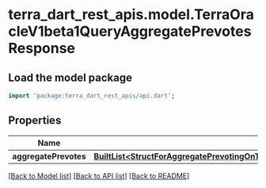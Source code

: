 # terra_dart_rest_apis.model.TerraOracleV1beta1QueryAggregatePrevotesResponse

## Load the model package
```dart
import 'package:terra_dart_rest_apis/api.dart';
```

## Properties
Name | Type | Description | Notes
------------ | ------------- | ------------- | -------------
**aggregatePrevotes** | [**BuiltList&lt;StructForAggregatePrevotingOnTheExchangeRateVoteThePurposeOfAggregatePrevoteIsToHideVoteExchangeRatesWithHashWhichIsFormattedAsHexStringInSHA256SaltExchangeRateDenomExchangeRateDenomVoter&gt;**](StructForAggregatePrevotingOnTheExchangeRateVoteThePurposeOfAggregatePrevoteIsToHideVoteExchangeRatesWithHashWhichIsFormattedAsHexStringInSHA256SaltExchangeRateDenomExchangeRateDenomVoter.md) |  | [optional] 

[[Back to Model list]](../README.md#documentation-for-models) [[Back to API list]](../README.md#documentation-for-api-endpoints) [[Back to README]](../README.md)


